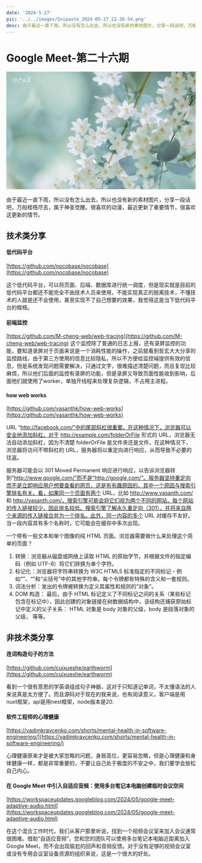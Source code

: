 ```yaml
---
date: '2024-5-27'
pic: '../../images/Snipaste_2024-05-27_22-36-54.png'
desc: 由于最近一直下雨，所以没有怎么出去，所以也没有新的素材图片，分享一段话吧，万般桎梏尽去，属于神圣觉醒。很喜欢的动漫，最近更新了重要情节，很喜欢这更新的情节。
---
```

# Google Meet-第二十六期

![Snipaste_2024-05-27_22-36-54.jpg](../../images/Snipaste_2024-05-27_22-36-54.png)

由于最近一直下雨，所以没有怎么出去，所以也没有新的素材图片，分享一段话吧，万般桎梏尽去，属于神圣觉醒。很喜欢的动漫，最近更新了重要情节，很喜欢这更新的情节。


## 技术类分享

#### 低代码平台
[https://github.com/nocobase/nocobase](https://github.com/nocobase/nocobase)

这个低代码平台，可以将页面、后端、数据库进行统一调度，但是现实就是目前的低代码平台都还不能完全不由技术人员来使用，不能实现真正的脱离技术，不懂技术的人就是还不会使用，甚至实现不了自己想要的效果，我觉得这是当下低代码平台的桎梏。


#### 前端监控
[https://github.com/M-cheng-web/web-tracing](https://github.com/M-cheng-web/web-tracing)
这个监控除了普通的日志上报，还有录屏监控的功能，要知道录屏对于页面来说是一个消耗性能的操作，之前就看到哲玄大大分享的监控路线，由于第三方使用的信息比较隐私，所以不方便给监控端提供有效的信息，但是系统发现问题需要解决，只通过文字，很难描述清楚问题，而且复现比较麻烦，所以他们后面的监控有录屏的功能，但是录屏又导致页面性能收到影响，后面他们就使用了worker，单独开线程来处理复杂逻辑，不占用主进程。

#### how web works

[https://github.com/vasanthk/how-web-works](https://github.com/vasanthk/how-web-works)


URL “http://facebook.com/”中的尾部斜杠很重要。在这种情况下，浏览器可以安全地添加斜杠。对于 http://example.com/folderOrFile 形式的 URL，浏览器无法自动添加斜杠，因为不清楚 folderOrFile 是文件夹还是文件。在这种情况下，浏览器将访问不带斜杠的 URL，服务器将以重定向进行响应，从而导致不必要的往返。

服务器可能会以 301 Moved Permanent 响应进行响应，以告诉浏览器转到“http://www.google.com/”而不是“http://google.com/”。服务器坚持重定向而不是立即响应用户想要查看的网页，这是有有趣原因的。其中一个原因与搜索引擎排名有关。看，如果同一个页面有两个 URL，比如 http://www.vasanth.com/ 和 http://vasanth.com/，搜索引擎可能会将它们视为两个不同的网站，每个网站的传入链接较少，因此排名较低。搜索引擎了解永久重定向（301），并将来自两个来源的传入链接合并为一个排名。此外，同一内容的多个 URL 对缓存不友好。当一段内容具有多个名称时，它可能会在缓存中多次出现。

一个带有一些文本和单个图像的纯 HTML 页面。浏览器需要做什么来处理这个简单的页面？

1. 转换：浏览器从磁盘或网络上读取 HTML 的原始字节，并根据文件的指定编码（例如 UTF-8）将它们转换为单个字符。
2. 标记化：浏览器将字符串转换为 W3C HTML5 标准指定的不同标记 - 例如“”、“”和“尖括号”中的其他字符串。每个令牌都有特殊的含义和一套规则。
3. 词法分析：发出的令牌被转换为定义其属性和规则的“对象”。
4. DOM 构造： 最后，由于 HTML 标记定义了不同标记之间的关系（某些标记包含在标记中），因此创建的对象链接在树数据结构中，该结构还捕获原始标记中定义的父子关系： HTML 对象是 body 对象的父级，body 是段落对象的父级， 等等。





## 非技术类分享

#### 连词构造句子的方法

[https://github.com/cuixueshe/earthworm](https://github.com/cuixueshe/earthworm)

看到一个很有意思的学英语组成句子神器，这对于只知道记单词，不太懂语法的人来说真是太方便了。而且源码对于现在的我来说，也有阅读意义，客户端是用nuxt框架，api是用nest框架，node版本是20.


#### 软件工程师的心理健康

[https://vadimkravcenko.com/shorts/mental-health-in-software-engineering/](https://vadimkravcenko.com/shorts/mental-health-in-software-engineering/)

心理健康原来才是被大家忽略的问题，身居高位，更容易忽略，但是心理健康和身体健康一样，都是非常重要的，不要让自己处于极度的不安之中，我们要学会放松自己内心。



#### 在 Google Meet 中引入自适应音频：使用多台笔记本电脑创建临时会议空间

[https://workspaceupdates.googleblog.com/2024/05/google-meet-adaptive-audio.html](https://workspaceupdates.googleblog.com/2024/05/google-meet-adaptive-audio.html)


在这个混合工作时代，我们从客户那里听说，找到一个视频会议室来加入会议通常很困难。借助“自适应音频”，您和您的团队可以使用多台笔记本电脑近距离加入 Google Meet，而不会出现尴尬的回声和音频反馈。对于没有足够的视频会议室或没有专用会议室设备资源的组织来说，这是一个很大的好处。




